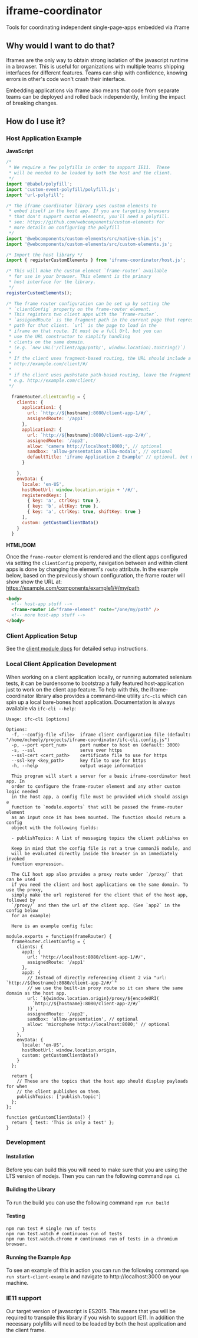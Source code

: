 # iframe-coordinator

Tools for coordinating independent single-page-apps embedded via iframe

## Why would I want to do that?

Iframes are the only way to obtain strong isolation of the javascript runtime in a browser. This is useful for organizations with multiple teams shipping interfaces for different features. Teams can ship with confidence, knowing errors in other's code won't crash their interface.

Embedding applications via iframe also means that code from separate teams can be deployed and rolled back independently, limiting the impact of breaking changes.

## How do I use it?

### Host Application Example

**JavaScript**

```js
/*
 * We require a few polyfills in order to support IE11.  These
 * will be needed to be loaded by both the host and the client.
 */
import '@babel/polyfill';
import 'custom-event-polyfill/polyfill.js';
import 'url-polyfill';

/* The iframe coordinator library uses custom elements to
 * embed itself in the host app. If you are targeting browsers
 * that don't support custom elements, you'll need a polyfill.
 * see: https://github.com/webcomponents/custom-elements for
 * more details on configuring the polyfill
 */
import '@webcomponents/custom-elements/src/native-shim.js';
import '@webcomponents/custom-elements/src/custom-elements.js';

/* Import the host library */
import { registerCustomElements } from 'iframe-coordinator/host.js';

/* This will make the custom element `frame-router` available
 * for use in your browser. This element is the primary
 * host interface for the library.
 */
registerCustomElements();

/* The frame router configuration can be set up by setting the 
 * `clientConfig` property on the frame-router element.
 * This registers two client apps with the `frame-router`.
 * `assignedRoute` is the fragment path in the current page that represents the root
 * path for that client. `url` is the page to load in the
 * iframe on that route. It must be a full Url, but you can
 * use the URL constructor to simplify handling
 * clients on the same domain.
 * (e.g. `new URL('/client/app/path/', window.location).toString()`)
 *
 * If the client uses fragment-based routing, the URL should include a hash fragment:
 * http://example.com/client/#/
 *
 * if the client uses pushstate path-based routing, leave the fragment out:
 * e.g. http://example.com/client/
 */

  frameRouter.clientConfig = {
    clients: {
      application1: {
        url: `http://${hostname}:8080/client-app-1/#/`,
        assignedRoute: '/app1'
      },
      application2: {
        url: `http://${hostname}:8080/client-app-2/#/`,
        assignedRoute: '/app2',
        allow: 'camera http://localhost:8080;', // optional
        sandbox: 'allow-presentation allow-modals', // optional
        defaultTitle: 'iframe Application 2 Example' // optional, but needed for accessibility
      }

    },
    envData: {
      locale: 'en-US',
      hostRootUrl: window.location.origin + '/#/',
      registeredKeys: [
        { key: 'a', ctrlKey: true },
        { key: 'b', altKey: true },
        { key: 'a', ctrlKey: true, shiftKey: true }
      ],
      custom: getCustomClientData()
    }
  }
```

**HTML/DOM**

Once the `frame-router` element is rendered and the client apps configured via setting the `clientConfig` property, navigation between and within client apps is done by changing the
element's `route` attribute. In the example below, based on the previously shown
configuration, the frame router will show show the URL at:  
https://example.com/components/example1/#/my/path

```html
<body>
  <!-- host-app stuff -->
  <frame-router id="frame-element" route="/one/my/path" />
  <!-- more host-app stuff -->
</body>
```

### Client Application Setup

See the [client module docs](modules/client.html) for detailed setup instructions.

### Local Client Application Development

When working on a client application locally, or running automated selenium tests,
it can be burdensome to bootstrap a fully featured host-application just to work
on the client app feature. To help with this, the iframe-coordinator library also
provides a command-line utility `ifc-cli` which can spin up a local bare-bones
host application. Documentation is always available via `ifc-cli --help`:

```
Usage: ifc-cli [options]

Options:
  -f, --config-file <file>  iframe client configuration file (default: "/home/mcheely/projects/iframe-coordinator/ifc-cli.config.js")
  -p, --port <port_num>     port number to host on (default: 3000)
  -s, --ssl                 serve over https
  --ssl-cert <cert_path>    certificate file to use for https
  --ssl-key <key_path>      key file to use for https
  -h, --help                output usage information

  This program will start a server for a basic iframe-coordinator host app. In
  order to configure the frame-router element and any other custom logic needed
  in the host app, a config file must be provided which should assign a
  function to `module.exports` that will be passed the frame-router element
  as an input once it has been mounted. The function should return a config
  object with the following fields:

  - publishTopics: A list of messaging topics the client publishes on

  Keep in mind that the config file is not a true commonJS module, and
  will be evaluated directly inside the browser in an immediately invoked
  function expression.

  The CLI host app also provides a proxy route under `/proxy/` that can be used
  if you need the client and host applications on the same domain. To use the proxy,
  simply make the url registered for the client that of the host app, followed by
  `/proxy/` and then the url of the client app. (See `app2` in the config below
  for an example)

  Here is an example config file:

module.exports = function(frameRouter) {
  frameRouter.clientConfig = {
    clients: {
      app1: {
        url: 'http://localhost:8080/client-app-1/#/',
        assignedRoute: '/app1'
      },
      app2: {
        // Instead of directly referencing client 2 via "url: `http://${hostname}:8080/client-app-2/#/`"
        // we use the built-in proxy route so it can share the same domain as the host app.
        url: `${window.location.origin}/proxy/${encodeURI(
          `http://${hostname}:8080/client-app-2/#/`
        )}`,
        assignedRoute: '/app2',
        sandbox: 'allow-presentation', // optional
        allow: 'microphone http://localhost:8080;' // optional
      }
    },
    envData: {
      locale: 'en-US',
      hostRootUrl: window.location.origin,
      custom: getCustomClientData()
    }
  };

  return {
    // These are the topics that the host app should display payloads for when
    // the client publishes on them.
    publishTopics: ['publish.topic']
  };
};

function getCustomClientData() {
  return { test: 'This is only a test' };
}
```

### Development

#### Installation

Before you can build this you will need to make sure that you are using the LTS version of nodejs. Then you can run the following command `npm ci`

#### Building the Library

To run the build you can use the following command `npm run build`

#### Testing

```
npm run test # single run of tests
npm run test.watch # continuous run of tests
npm run test.watch.chrome # continuous run of tests in a chromium browser.
```

#### Running the Example App

To see an example of this in action you can run the following command `npm run start-client-example` and navigate to http://localhost:3000 on your machine.

### IE11 support

Our target version of javascript is ES2015. This means that you will be required to transpile this library if you wish to support IE11. In addition the necessary polyfills will need to be loaded by both the host application and the client frame.
